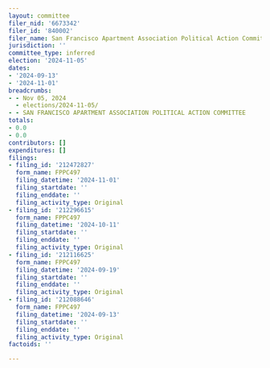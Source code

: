```yaml
---
layout: committee
filer_nid: '6673342'
filer_id: '840002'
filer_name: San Francisco Apartment Association Political Action Committee
jurisdiction: ''
committee_type: inferred
election: '2024-11-05'
dates:
- '2024-09-13'
- '2024-11-01'
breadcrumbs:
- - Nov 05, 2024
  - elections/2024-11-05/
- - SAN FRANCISCO APARTMENT ASSOCIATION POLITICAL ACTION COMMITTEE
totals:
- 0.0
- 0.0
contributors: []
expenditures: []
filings:
- filing_id: '212472827'
  form_name: FPPC497
  filing_datetime: '2024-11-01'
  filing_startdate: ''
  filing_enddate: ''
  filing_activity_type: Original
- filing_id: '212296615'
  form_name: FPPC497
  filing_datetime: '2024-10-11'
  filing_startdate: ''
  filing_enddate: ''
  filing_activity_type: Original
- filing_id: '212116625'
  form_name: FPPC497
  filing_datetime: '2024-09-19'
  filing_startdate: ''
  filing_enddate: ''
  filing_activity_type: Original
- filing_id: '212088646'
  form_name: FPPC497
  filing_datetime: '2024-09-13'
  filing_startdate: ''
  filing_enddate: ''
  filing_activity_type: Original
factoids: ''

---
```


